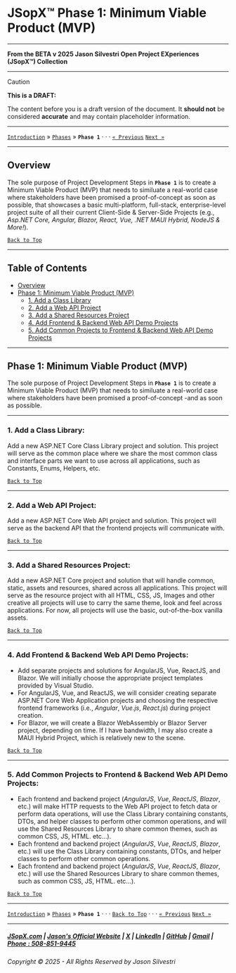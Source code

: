 # JSopX™ Phase 1: Minimum Viable Product (MVP)

---

**From the ﻿BETA v 2025 Jason Silvestri Open Project EXperiences (JSopX™) Collection**

---

> [!CAUTION]
> **This is a DRAFT:**
> 
> The content before you is a draft version of the document. It **should not** be considered **accurate** and may contain placeholder information.
>

---

[`Introduction`](../Introduction/) » [`Phases`](./ReadMe.md) » **`Phase 1`**   · · · [`« Previous`](./ReadMe.md) [`Next »`](./Phase-2.md)

---

## **Overview**

The sole purpose of Project Development Steps in **`Phase 1`** is to create a Minimum Viable Product (MVP) that needs to similuate a real-world case where stakeholders have been promised a proof-of-concept as soon as possible, that showcases a basic multi-platform, full-stack, enterprise-level project suite of all their current Client-Side & Server-Side Projects (e.g., _Asp.NET Core, Angular, Blazor, React, Vue, .NET MAUI Hybrid, NodeJS & More!_). 

[`Back to Top`](#table-of-contents)

---

## Table of Contents

  - [Overview](#overview)
  - [Phase 1: Minimum Viable Product (MVP)](#phase-1-minimum-viable-product-mvp)
    - [1. Add a Class Library](#1-add-a-class-library)
    - [2. Add a Web API Project](#2-add-a-web-api-project)
    - [3. Add a Shared Resources Project](#3-add-a-shared-resources-project)
    - [4. Add Frontend & Backend Web API Demo Projects](#4-add-frontend--backend-web-api-demo-projects)
    - [5. Add Common Projects to Frontend & Backend Web API Demo Projects](#5-add-common-projects-to-frontend--backend-web-api-demo-projects)

---

## **Phase 1: Minimum Viable Product (MVP)**

The sole purpose of Project Development Steps in **`Phase 1`** is to create a Minimum Viable Product (MVP) that needs to similuate a real-world case where stakeholders have been promised a proof-of-concept -and  as soon as possible.

---

### 1. **Add a Class Library**: 

Add a new ASP.NET Core Class Library project and solution. This project will serve as the common place where we share the most common class and interface parts we want to use across all applications, such as Constants, Enums, Helpers, etc.
   
[`Back to Top`](#table-of-contents)

---

### 2. **Add a Web API Project**: 

Add a new ASP.NET Core Web API project and solution. This project will serve as the backend API that the frontend projects will communicate with.

[`Back to Top`](#table-of-contents)

---

### 3. **Add a Shared Resources Project**: 

Add a new ASP.NET Core project and solution that will handle common, static, assets and resources, shared across all applications. This project will serve as the resource project with all HTML, CSS, JS, Images and other creative all projects will use to carry the same theme, look and feel across applications. For now, all projects will use the basic, out-of-the-box vanilla assets.

[`Back to Top`](#table-of-contents)

---

### 4. **Add Frontend & Backend Web API Demo Projects**:

   - Add separate projects and solutions for AngularJS, Vue, ReactJS, and Blazor. We will initially choose the appropriate project templates provided by Visual Studio.
   - For AngularJS, Vue, and ReactJS, we will consider creating separate ASP.NET Core Web Application projects and choosing the respective frontend frameworks (i.e., _Angular_, _Vue.js_, _React.js_) during project creation.
   - For Blazor, we will create a Blazor WebAssembly or Blazor Server project, depending on time. If I have bandwidth, I may also create a MAUI Hybrid Project, which is relatively new to the scene.

[`Back to Top`](#table-of-contents)

---

### 5. **Add Common Projects to Frontend & Backend Web API Demo Projects**:
   - Each frontend and backend project (_AngularJS_, _Vue_, _ReactJS_, _Blazor_, etc.) will make HTTP requests to the Web API project to fetch data or perform data operations, will use the Class Library containing constants, DTOs, and helper classes to perform other common operations, and will use the Shared Resources Library to share common themes, such as common CSS, JS, HTML. etc...).
   - Each frontend and backend project (_AngularJS_, _Vue_, _ReactJS_, _Blazor_, etc.) will use the Class Library containing constants, DTOs, and helper classes to perform other common operations. 
   - Each frontend and backend project (_AngularJS_, _Vue_, _ReactJS_, _Blazor_, etc.) will use the Shared Resources Library to share common themes, such as common CSS, JS, HTML. etc...).

[`Back to Top`](#table-of-contents)

---

[`Introduction`](../Introduction/) » [`Phases`](./ReadMe.md) » **`Phase 1`**  · · ·  [`Back to Top`](#table-of-contents) · · · [`« Previous`](./ReadMe.md) [`Next »`](./Phase-2.md)

---

##### [JSopX.com](https://www.jsopx.com/) | [Jason's Official Website](https://www.jsilvestri.com/) | [X](https://www.x.com/JasonSilvestri) | [LinkedIn](http://www.linkedin.com/in/JasonSilvestri) | [GitHub](https://github.com/JasonSilvestri) | [Gmail](mailto:therealjasonsilvestri@gmail.com) | [Phone : 508-851-9445](phoneto:508-851-9445)

###### Copyright © 2025 - All Rights Reserved by Jason Silvestri

